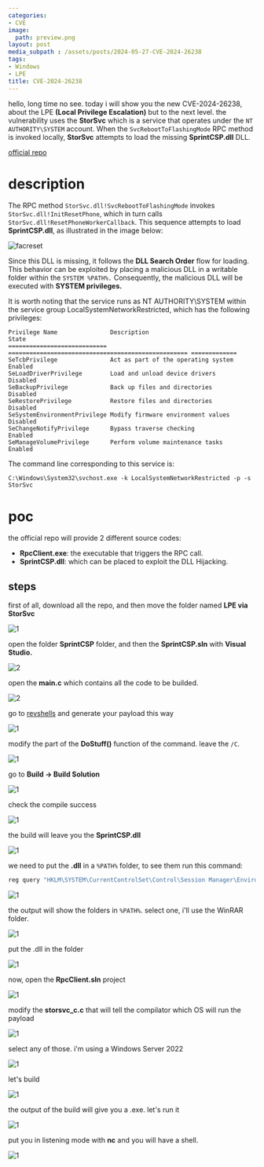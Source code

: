 ```yaml
---
categories:
- CVE
image:
  path: preview.png
layout: post
media_subpath : /assets/posts/2024-05-27-CVE-2024-26238
tags:
- Windows
- LPE
title: CVE-2024-26238
---
```

hello, long time no see. today i will show you the new CVE-2024-26238, about the LPE **(Local Privilege Escalation)** but to the next level. the vulnerability uses the **StorSvc** which is a service that operates under the `NT AUTHORITY\SYSTEM` account. When the `SvcRebootToFlashingMode` RPC method is invoked locally, **StorSvc** attempts to load the missing **SprintCSP.dll** DLL.

[official repo](https://github.com/blackarrowsec/redteam-research/tree/master/LPE%20via%20StorSvc)

# description


The RPC method `StorSvc.dll!SvcRebootToFlashingMode` invokes `StorSvc.dll!InitResetPhone`, which in turn calls `StorSvc.dll!ResetPhoneWorkerCallback`. This sequence attempts to load **SprintCSP.dll**, as illustrated in the image below:

![facreset](FactoryResetUICC.png)

Since this DLL is missing, it follows the **DLL Search Order** flow for loading. This behavior can be exploited by placing a malicious DLL in a writable folder within the `SYSTEM %PATH%.` Consequently, the malicious DLL will be executed with **SYSTEM privileges.**

It is worth noting that the service runs as NT AUTHORITY\SYSTEM within the service group LocalSystemNetworkRestricted, which has the following privileges:

```
Privilege Name               Description                                         State       
============================ =================================================== =============
SeTcbPrivilege               Act as part of the operating system                 Enabled   
SeLoadDriverPrivilege        Load and unload device drivers                      Disabled
SeBackupPrivilege            Back up files and directories                       Disabled
SeRestorePrivilege           Restore files and directories                       Disabled
SeSystemEnvironmentPrivilege Modify firmware environment values                  Disabled
SeChangeNotifyPrivilege      Bypass traverse checking                            Enabled   
SeManageVolumePrivilege      Perform volume maintenance tasks                    Enabled   
```


The command line corresponding to this service is:

```
C:\Windows\System32\svchost.exe -k LocalSystemNetworkRestricted -p -s StorSvc
```

# poc

the official repo will provide 2 different source codes:

* **RpcClient.exe**: the executable that triggers the RPC call.
* **SprintCSP.dll**: which can be placed to exploit the DLL Hijacking. 

## steps

first of all, download all the repo, and then move the folder named **LPE via StorSvc**

![1](1.png)

open the folder **SprintCSP** folder, and then the **SprintCSP.sln** with **Visual Studio.**

![2](2.png)

open the **main.c** which contains all the code to be builded.

![2](3.png)

go to [revshells](https://revshells.com) and generate your payload this way

![1](4.1.png)

modify the part of the **DoStuff()** function of the command.  leave the `/C`. 

![1](4.2.png)

go to **Build -> Build Solution**

![1](5.png)

check the compile success

![1](6.png)

the build will leave you the **SprintCSP.dll**

![1](7.png)

we need to put the **.dll** in a `%PATH%` folder, to see them run this command:

```powershell
reg query "HKLM\SYSTEM\CurrentControlSet\Control\Session Manager\Environment" -v Path
```

![1](8.png)

the output will show the folders in `%PATH%`. select one, i'll use the WinRAR folder.

![1](9.png)

put the .dll in the folder

![1](10.png)

now, open the **RpcClient.sln** project

![1](11.png)

modify the **storsvc_c.c** that will tell the compilator which OS will run the payload

![1](13.png)

select any of those. i'm using a Windows Server 2022

![1](14.png)

let's build


![1](15.png)

the output of the build will give you a .exe. let's run it

![1](17.png)

put you in listening mode with **nc** and you will have a shell.

![1](18.png)
